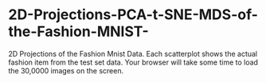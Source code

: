 # 2D-Projections-PCA-t-SNE-MDS-of-the-Fashion-MNIST-
2D Projections of the Fashion Mnist Data. Each scatterplot shows the actual fashion item from the test set data. Your browser will take some time to load the 30,0000 images on the screen.
